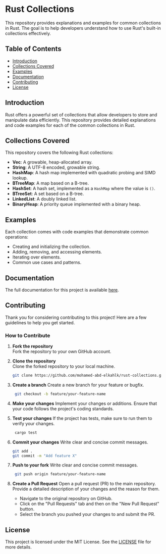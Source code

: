# Rust Collections

This repository provides explanations and examples for common collections in Rust. The goal is to help developers understand how to use Rust's built-in collections effectively.

## Table of Contents

- [Introduction](#introduction)
- [Collections Covered](#collections-covered)
- [Examples](#examples)
- [Documentation](#documentation)
- [Contributing](#contributing)
- [License](#license)

## Introduction

Rust offers a powerful set of collections that allow developers to store and manipulate data efficiently. This repository provides detailed explanations and code examples for each of the common collections in Rust.

## Collections Covered

This repository covers the following Rust collections:

- **Vec**: A growable, heap-allocated array.
- **String**: A UTF-8 encoded, growable string.
- **HashMap**: A hash map implemented with quadratic probing and SIMD lookup.
- **BTreeMap**: A map based on a B-tree.
- **HashSet**: A hash set, implemented as a `HashMap` where the value is `()`.
- **BTreeSet**: A set based on a B-tree.
- **LinkedList**: A doubly linked list.
- **BinaryHeap**: A priority queue implemented with a binary heap.

## Examples

Each collection comes with code examples that demonstrate common operations:

- Creating and initializing the collection.
- Adding, removing, and accessing elements.
- Iterating over elements.
- Common use cases and patterns.

## Documentation

The full documentation for this project is available [here](https://mohamed-abd-elkahlk.github.io/rust-collections/collections/).

## Contributing

Thank you for considering contributing to this project! Here are a few guidelines to help you get started.

### How to Contribute

1. **Fork the repository**  
   Fork the repository to your own GitHub account.

2. **Clone the repository**  
   Clone the forked repository to your local machine.

   ```bash
   git clone https://github.com/mohamed-abd-elkahlk/rust-collections.git

3. **Create a branch**
    Create a new branch for your feature or bugfix.

   ```bash
    git checkout -b feature/your-feature-name

4. **Make your changes**
    Implement your changes or additions. Ensure that your code follows the project's coding standards.

5. **Test your changes**
    If the project has tests, make sure to run them to verify your changes.

   ```bash
    cargo test

6. **Commit your changes**
    Write clear and concise commit messages.

   ```bash
   git add .
   git commit -m "Add feature X"

7. **Push to your fork**
    Write clear and concise commit messages.

   ```bash
    git push origin feature/your-feature-name

8. **Create a Pull Request**
    Open a pull request (PR) to the main repository. Provide a detailed description of your changes and the reason for them.

    - Navigate to the original repository on GitHub.
    - Click on the "Pull Requests" tab and then on the "New Pull Request" button.
    - Select the branch you pushed your changes to and submit the PR.

## License

This project is licensed under the MIT License. See the [LICENSE](./LICENSE) file for more details.
